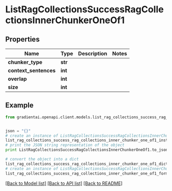 # ListRagCollectionsSuccessRagCollectionsInnerChunkerOneOf1


## Properties
Name | Type | Description | Notes
------------ | ------------- | ------------- | -------------
**chunker_type** | **str** |  | 
**context_sentences** | **int** |  | 
**overlap** | **int** |  | 
**size** | **int** |  | 

## Example

```python
from gradientai.openapi.client.models.list_rag_collections_success_rag_collections_inner_chunker_one_of1 import ListRagCollectionsSuccessRagCollectionsInnerChunkerOneOf1


json = "{}"
# create an instance of ListRagCollectionsSuccessRagCollectionsInnerChunkerOneOf1 from a JSON string
list_rag_collections_success_rag_collections_inner_chunker_one_of1_instance = ListRagCollectionsSuccessRagCollectionsInnerChunkerOneOf1.from_json(json)
# print the JSON string representation of the object
print ListRagCollectionsSuccessRagCollectionsInnerChunkerOneOf1.to_json()

# convert the object into a dict
list_rag_collections_success_rag_collections_inner_chunker_one_of1_dict = list_rag_collections_success_rag_collections_inner_chunker_one_of1_instance.to_dict()
# create an instance of ListRagCollectionsSuccessRagCollectionsInnerChunkerOneOf1 from a dict
list_rag_collections_success_rag_collections_inner_chunker_one_of1_form_dict = list_rag_collections_success_rag_collections_inner_chunker_one_of1.from_dict(list_rag_collections_success_rag_collections_inner_chunker_one_of1_dict)
```
[[Back to Model list]](../README.md#documentation-for-models) [[Back to API list]](../README.md#documentation-for-api-endpoints) [[Back to README]](../README.md)



